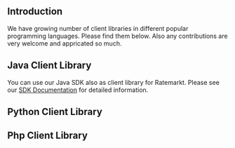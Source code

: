 ## Introduction

We have growing number of client libraries in different popular programming languages. Please find them below.
Also any contributions are very welcome and appricated so much.

## Java Client Library

You can use our Java SDK also as client library for Ratemarkt. Please see our [SDK Documentation](/sdk_docs/getting_started.md) for detailed information.

<div class="github-card" data-github="ratemarkt/ratemarkt-sdk" data-width="400" data-height="" data-theme="default"></div>
<script src="//cdn.jsdelivr.net/github-cards/latest/widget.js"></script>


## Python Client Library

<div class="github-card" data-github="ratemarkt/ratemarkt-python-client" data-width="400" data-height="" data-theme="default"></div>
<script src="//cdn.jsdelivr.net/github-cards/latest/widget.js"></script>

## Php Client Library

<div class="github-card" data-github="ratemarkt/ratemarkt-php-client" data-width="400" data-height="" data-theme="default"></div>
<script src="//cdn.jsdelivr.net/github-cards/latest/widget.js"></script>